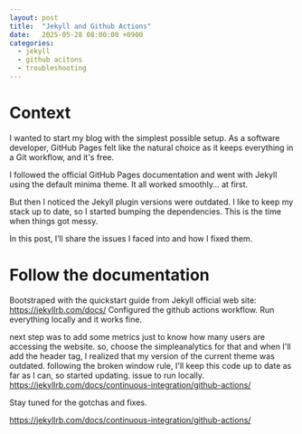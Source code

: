 ```yaml
---
layout: post
title:  "Jekyll and Github Actions"
date:   2025-05-28 08:00:00 +0900
categories:
  - jekyll
  - github acitons
  - troubleshooting
---
```


# Context
I wanted to start my blog with the simplest possible setup. As a software developer, GitHub Pages felt like the natural choice as it keeps everything in a Git workflow, and it's free.

I followed the official GitHub Pages documentation and went with Jekyll using the default minima theme. It all worked smoothly… at first.

But then I noticed the Jekyll plugin versions were outdated. I like to keep my stack up to date, so I started bumping the dependencies. This is the time when things got messy.

In this post, I’ll share the issues I faced into and how I fixed them.

# Follow the documentation
Bootstraped with the quickstart guide from Jekyll official web site: https://jekyllrb.com/docs/
Configured the github actions workflow.
Run everything locally and it works fine.

next step was to add some metrics just to know how many users are accessing the website.
so, choose the simpleanalytics for that and when I'll add the header tag, I realized that my version of the current theme was outdated.
following the broken window rule, I'll keep this code up to date as far as I can, so started updating.
issue to run locally.
https://jekyllrb.com/docs/continuous-integration/github-actions/


Stay tuned for the gotchas and fixes.

https://jekyllrb.com/docs/continuous-integration/github-actions/

